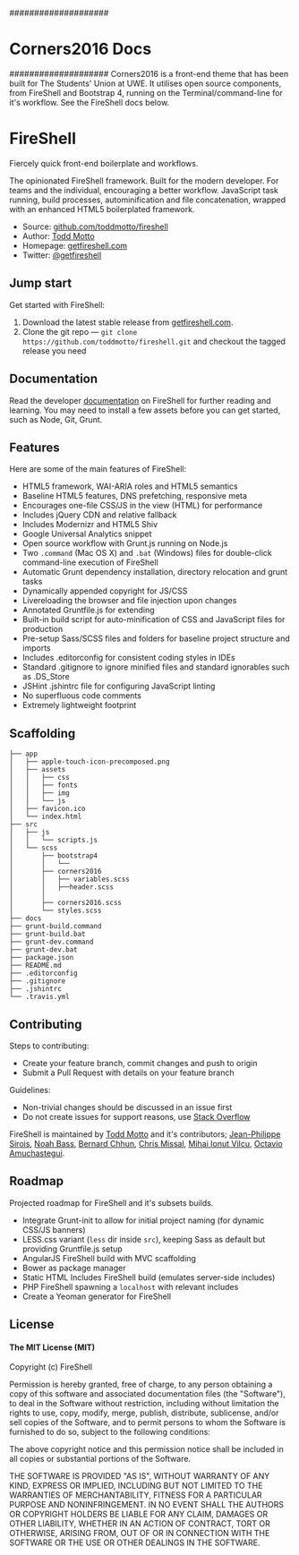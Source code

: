 ####################
# Corners2016 Docs #
####################
Corners2016 is a front-end theme that has been built for The Students' Union at UWE. It utilises open source components, from FireShell and Bootstrap 4, running on the Terminal/command-line for it's workflow.  See the FireShell docs below.

# FireShell

Fiercely quick front-end boilerplate and workflows.

The opinionated FireShell framework. Built for the modern developer. For teams and the individual, encouraging a better workflow. JavaScript task running, build processes, autominification and file concatenation, wrapped with an enhanced HTML5 boilerplated framework.

* Source: [github.com/toddmotto/fireshell](http://github.com/toddmotto/fireshell)
* Author: [Todd Motto](http://toddmotto.com)
* Homepage: [getfireshell.com](http://getfireshell.com)
* Twitter: [@getfireshell](http://twitter.com/getfireshell)

## Jump start

Get started with FireShell:

1. Download the latest stable release from
   [getfireshell.com](http://getfireshell.com).
2. Clone the git repo — `git clone
   https://github.com/toddmotto/fireshell.git` and checkout the tagged release you need

## Documentation

Read the developer [documentation](//github.com/toddmotto/fireshell/blob/master/docs/DOCS.md) on FireShell for further reading and learning. You may need to install a few assets before you can get started, such as Node, Git, Grunt.

## Features

Here are some of the main features of FireShell:

* HTML5 framework, WAI-ARIA roles and HTML5 semantics
* Baseline HTML5 features, DNS prefetching, responsive meta
* Encourages one-file CSS/JS in the view (HTML) for performance
* Includes jQuery CDN and relative fallback
* Includes Modernizr and HTML5 Shiv
* Google Universal Analytics snippet
* Open source workflow with Grunt.js running on Node.js
* Two `.command` (Mac OS X) and `.bat` (Windows) files for double-click command-line execution of FireShell
* Automatic Grunt dependency installation, directory relocation and grunt tasks
* Dynamically appended copyright for JS/CSS
* Livereloading the browser and file injection upon changes
* Annotated Gruntfile.js for extending
* Built-in build script for auto-minification of CSS and JavaScript files for production
* Pre-setup Sass/SCSS files and folders for baseline project structure and imports
* Includes .editorconfig for consistent coding styles in IDEs
* Standard .gitignore to ignore minified files and standard ignorables such as .DS_Store
* JSHint .jshintrc file for configuring JavaScript linting
* No superfluous code comments
* Extremely lightweight footprint

## Scaffolding

````
├── app
│   ├── apple-touch-icon-precomposed.png
│   ├── assets
│   │   ├── css
│   │   ├── fonts
│   │   ├── img
│   │   └── js
│   ├── favicon.ico
│   └── index.html
├── src
│   ├── js
│   │   └── scripts.js
│   └── scss
│       ├── bootstrap4
│		│	└── 
│       ├── corners2016
│       │   ├── variables.scss
│ 	    │   ├──header.scss
│       │
│       ├── corners2016.scss
│       └── styles.scss
├── docs
├── grunt-build.command
├── grunt-build.bat
├── grunt-dev.command
├── grunt-dev.bat
├── package.json
├── README.md
├── .editorconfig
├── .gitignore
├── .jshintrc
└── .travis.yml
````

## Contributing

Steps to contributing:

* Create your feature branch, commit changes and push to origin
* Submit a Pull Request with details on your feature branch

Guidelines:
* Non-trivial changes should be discussed in an issue first
* Do not create issues for support reasons, use [Stack Overflow](http://stackoverflow.com)

FireShell is maintained by [Todd Motto](//github.com/toddmotto) and it's contributors; [Jean-Philippe Sirois](//github.com/jpsirois), [Noah Bass](//github.com/noahbass), [Bernard Chhun](//github.com/bchhun), [Chris Missal](//github.com/ChrisMissal), [Mihai Ionut Vilcu](//github.com/ionutvmi), [Octavio Amuchastegui](//github.com/octavioamu).

## Roadmap

Projected roadmap for FireShell and it's subsets builds.

* Integrate Grunt-init to allow for initial project naming (for dynamic CSS/JS banners)
* LESS.css variant (`less` dir inside `src`), keeping Sass as default but providing Gruntfile.js setup
* AngularJS FireShell build with MVC scaffolding
* Bower as package manager
* Static HTML Includes FireShell build (emulates server-side includes)
* PHP FireShell spawning a `localhost` with relevant includes
* Create a Yeoman generator for FireShell

## License

#### The MIT License (MIT)

Copyright (c) FireShell

Permission is hereby granted, free of charge, to any person obtaining a copy of
this software and associated documentation files (the "Software"), to deal in
the Software without restriction, including without limitation the rights to
use, copy, modify, merge, publish, distribute, sublicense, and/or sell copies
of the Software, and to permit persons to whom the Software is furnished to do
so, subject to the following conditions:

The above copyright notice and this permission notice shall be included in all
copies or substantial portions of the Software.

THE SOFTWARE IS PROVIDED "AS IS", WITHOUT WARRANTY OF ANY KIND, EXPRESS OR
IMPLIED, INCLUDING BUT NOT LIMITED TO THE WARRANTIES OF MERCHANTABILITY,
FITNESS FOR A PARTICULAR PURPOSE AND NONINFRINGEMENT. IN NO EVENT SHALL THE
AUTHORS OR COPYRIGHT HOLDERS BE LIABLE FOR ANY CLAIM, DAMAGES OR OTHER
LIABILITY, WHETHER IN AN ACTION OF CONTRACT, TORT OR OTHERWISE, ARISING FROM,
OUT OF OR IN CONNECTION WITH THE SOFTWARE OR THE USE OR OTHER DEALINGS IN THE
SOFTWARE.
